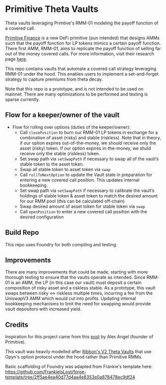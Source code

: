 # Primitive Theta Vaults
Theta vaults leveraging Primtive's RMM-01 modeling the payoff function of a covered call. 

[Primitive Finance](https://primitive.finance/) is a new DeFi primitive (pun intended) that designs AMMs such that the payoff function for LP tokens mimics a certain payoff function. There first AMM, RMM-01, aims to replicate the payoff function of selling far out of the money covered calls. For more information, visit their research page [here](https://docs.primitive.finance/faq/research).

This repo contains vaults that automate a covered call strategy leveraging RMM-01 under the hood. This enables users to implement a set-and-forget strategy to capture premiums from theta decay. 

Note that this repo is a prototype, and is not intended to be used on mainnet. There are many optimizations to be performed and testing is sparse currently. 

## Flow for a keeper/owner of the vault
- Flow for rolling over options (duties of the keeper/owner):
    - Call `closePosition` to burn our RMM-01 LP tokens in exchange for a combination of asset (risky) and stable (riskless). Note that in theory, if our option expires out-of-the-money, we should receive only the asset (risky) token. If our option expires in-the-money, we shuld receive only the stable (riskless) token.
    - Set swap path via `setSwapPath` if necessary to swap all of the vault’s stable token to the asset token. 
    - Swap all stable token to asset token via `swap`
    - Call `rollToNextOption` to update the Vault state in preparation for entering a new covered call position. This updates internal bookkeeping. 
    - Set swap path via `setSwapPath` if necessary to calibrate the vault’s holdings of stable token & asset token to match the desired amount for our RMM pool (this can be calculated off-chain)
    - Swap desired amount of asset token for stable token via `swap`
    -  Call `openPosition` to enter a new covered call position with the desired configuration

## Build Repo

This repo uses Foundry for both compiling and testing. 

## Improvements

There are many improvements that could be made, starting with more thorough testing to ensure that the vaults operate as intended. Since RMM-01 is an AMM, the LP (in this case our vault) must deposit a certain composition of risky asset and a riskless stable. As a prototype, this vault swaps between risky <-> riskless multiple times, incurring a fee from the UniswapV3 AMM which would cut into profits. Updating internal bookkeeping mechanisms to limit the need for swapping would provide vault depositors with increased yield. 

## Credits

Inspiration for this project came from this [post](https://mirror.xyz/alexangel.eth/TEBqxbYcoK_5kD8k_fmXuIeKEgfjmdm0LLcm_yqwqt8) by Alex Angel (founder of Primitive). 

This vault was heavily modelled after [Ribbon's V2 Theta Vaults](https://github.com/ribbon-finance/ribbon-v2/) that use Opyn's option protocol under the hood rather than Primitive RMMs. 

Basic scaffolding of Foundry was adapted from Frankie's template here: https://github.com/FrankieIsLost/forge-template/tree/2ff5ae4ea40d77d4aa4e8353e0a878478ec9df24
